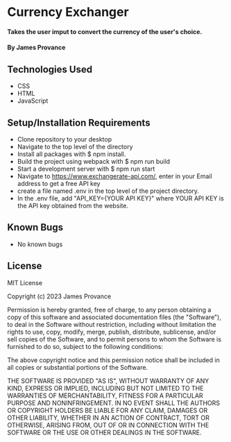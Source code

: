 # Currency Exchanger

#### Takes the user imput to convert the currency of the user's choice.

#### By James Provance

## Technologies Used

* CSS
* HTML
* JavaScript


## Setup/Installation Requirements

* Clone repository to your desktop
* Navigate to the top level of the directory
* Install all packages with $ npm install.
* Build the project using webpack with $ npm run build
* Start a development server with $ npm run start
* Navigate to https://www.exchangerate-api.com/, enter in your Email address to get a free API key
* create a file named .env in the top level of the project directory.
* In the .env file, add "API_KEY={YOUR API KEY}" where YOUR API KEY is the API key obtained from the website.

## Known Bugs

* No known bugs

## License
MIT License

Copyright (c) 2023 James Provance

Permission is hereby granted, free of charge, to any person obtaining a copy
of this software and associated documentation files (the "Software"), to deal
in the Software without restriction, including without limitation the rights
to use, copy, modify, merge, publish, distribute, sublicense, and/or sell
copies of the Software, and to permit persons to whom the Software is
furnished to do so, subject to the following conditions:

The above copyright notice and this permission notice shall be included in all
copies or substantial portions of the Software.

THE SOFTWARE IS PROVIDED "AS IS", WITHOUT WARRANTY OF ANY KIND, EXPRESS OR
IMPLIED, INCLUDING BUT NOT LIMITED TO THE WARRANTIES OF MERCHANTABILITY,
FITNESS FOR A PARTICULAR PURPOSE AND NONINFRINGEMENT. IN NO EVENT SHALL THE
AUTHORS OR COPYRIGHT HOLDERS BE LIABLE FOR ANY CLAIM, DAMAGES OR OTHER
LIABILITY, WHETHER IN AN ACTION OF CONTRACT, TORT OR OTHERWISE, ARISING FROM,
OUT OF OR IN CONNECTION WITH THE SOFTWARE OR THE USE OR OTHER DEALINGS IN THE
SOFTWARE.
